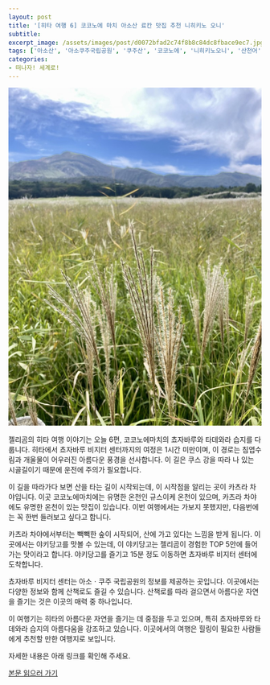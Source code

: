 ```yaml
---
layout: post
title: '[히타 여행 6] 코코노에 마치 아소산 료칸 맛집 추천 니히키노 오니'
subtitle: 
excerpt_image: /assets/images/post/d0072bfad2c74f8b8c84dc8fbace9ec7.jpg
tags: ['아소산', '아소쿠주국립공원', '쿠주산', '코코노에', '니히키노오니', '산천어', '규슈여행', '료칸', '쵸자바루', '아소산투어']
categories: 
- 떠나자! 세계로!
---
```


![메인 이미지](/assets/images/post/d0072bfad2c74f8b8c84dc8fbace9ec7.jpg)

젤리곰의 히타 여행 이야기는 오늘 6편, 코코노에마치의 쵸자바루와 타데와라 습지를 다룹니다. 히타에서 쵸자바루 비지터 센터까지의 여정은 1시간 미만이며, 이 경로는 침엽수림과 개울물이 어우러진 아름다운 풍경을 선사합니다. 이 길은 쿠스 강을 따라 나 있는 시골길이기 때문에 운전에 주의가 필요합니다.

이 길을 따라가다 보면 산을 타는 길이 시작되는데, 이 시작점을 알리는 곳이 카츠라 차야입니다. 이곳 코코노에마치에는 유명한 온천인 규스이케 온천이 있으며, 카츠라 차야에도 유명한 온천이 있는 맛집이 있습니다. 이번 여행에서는 가보지 못했지만, 다음번에는 꼭 한번 들러보고 싶다고 합니다.

카츠라 차야에서부터는 빽빽한 숲이 시작되어, 산에 가고 있다는 느낌을 받게 됩니다. 이곳에서는 야키당고를 맛볼 수 있는데, 이 야키당고는 젤리곰이 경험한 TOP 5안에 들어가는 맛이라고 합니다. 야키당고를 즐기고 15분 정도 이동하면 쵸자바루 비지터 센터에 도착합니다.

쵸자바루 비지터 센터는 아소ㆍ쿠주 국립공원의 정보를 제공하는 곳입니다. 이곳에서는 다양한 정보와 함께 산책로도 즐길 수 있습니다. 산책로를 따라 걸으면서 아름다운 자연을 즐기는 것은 이곳의 매력 중 하나입니다.

이 여행기는 히타의 아름다운 자연을 즐기는 데 중점을 두고 있으며, 특히 쵸자바루와 타데와라 습지의 아름다움을 강조하고 있습니다. 이곳에서의 여행은 힐링이 필요한 사람들에게 추천할 만한 여행지로 보입니다.

자세한 내용은 아래 링크를 확인해 주세요.

[본문 읽으러 가기](https://m.blog.naver.com/ham_eaten_jellybear/223243772367)
